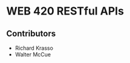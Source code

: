 <h1>WEB 420 RESTful APIs</h1>
<h2>Contributors</h2>
<ul><li>Richard Krasso</li>
<li>Walter McCue</li></ul>
